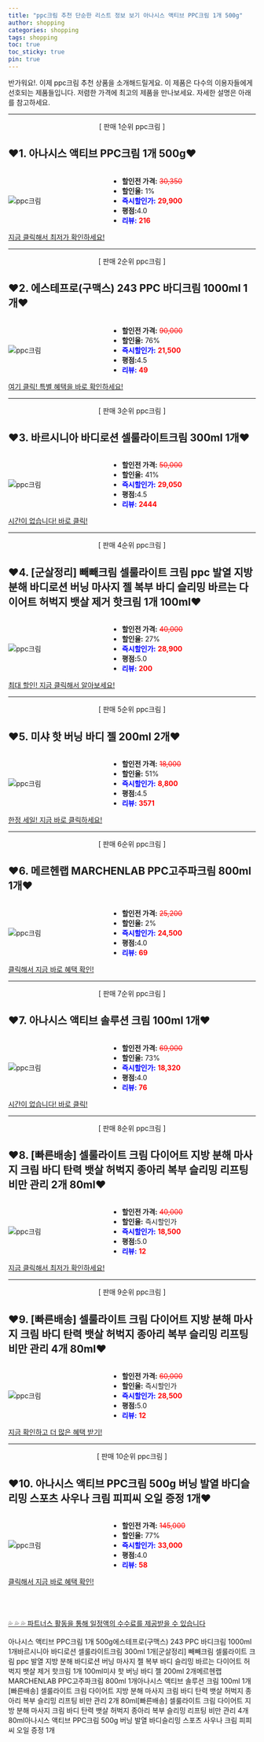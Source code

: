 ```yaml
---
title: "ppc크림 추천 단순한 리스트 정보 보기 아나시스 액티브 PPC크림 1개 500g"
author: shopping
categories: shopping
tags: shopping
toc: true
toc_sticky: true
pin: true
---
```

반가워요!. 이제 ppc크림 추천 상품을 소개해드릴게요. 이 제품은 다수의 이용자들에게 선호되는 제품들입니다. 저렴한 가격에 최고의 제품을 만나보세요. 자세한 설명은 아래를 참고하세요.

---
<p class="toplist" style="margin: 0 auto; display: block; width: fit-content;">[ 판매 1순위 ppc크림 ]</p>

<h2><strong>❤️1. 아나시스 액티브 PPC크림 1개 500g❤️</strong></h2>

<div style="display: flex; align-items: center;">
    <div style="flex: 0.4;">
        <img src="https://thumbnail6.coupangcdn.com/thumbnails/remote/230x230ex/image/product/image/vendoritem/2019/05/03/3248671591/52f43868-a4bd-4021-99a3-717b30ebb4e9.jpg" alt="ppc크림" style="max-width: 100%;">
    </div>
    <div style="flex: 0.6; margin-left: 10px;">
        <ul>
            <li><strong>할인전 가격:</strong> <del style="color: red;">30,350</del></li>
            <li><strong>할인율:</strong> 1%</li>
            <li><span style='color:blue'><strong>즉시할인가:</strong></span> <span style='color:red'><strong>29,900</strong></span></li>
            <li><strong>평점:</strong>4.0</li>
            <li><span style='color:blue'><strong>리뷰:</strong></span> <span style='color:red'><strong>216</strong></span></li>
        </ul>
    </div>
</div>
<div class="center">
    <a href="https://selin100587001.github.io?lptag=AF9450613&subid=githubio&pageKey=7485810278&traceid=V0-153&itemId=122470173&vendorItemId=3248671591" class="myButton">
        지금 클릭해서 최저가 확인하세요!
    </a>
</div>


---
<p class="toplist" style="margin: 0 auto; display: block; width: fit-content;">[ 판매 2순위 ppc크림 ]</p>

<h2><strong>❤️2. 에스테프로(구맥스) 243 PPC 바디크림 1000ml 1개❤️</strong></h2>

<div style="display: flex; align-items: center;">
    <div style="flex: 0.4;">
        <img src="https://thumbnail9.coupangcdn.com/thumbnails/remote/230x230ex/image/vendor_inventory/d8e0/e8a7a8ad2fe1ec35dc4801ca93302f1ce15d96a9a2911a5b8bdb522108ae.png" alt="ppc크림" style="max-width: 100%;">
    </div>
    <div style="flex: 0.6; margin-left: 10px;">
        <ul>
            <li><strong>할인전 가격:</strong> <del style="color: red;">90,000</del></li>
            <li><strong>할인율:</strong> 76%</li>
            <li><span style='color:blue'><strong>즉시할인가:</strong></span> <span style='color:red'><strong>21,500</strong></span></li>
            <li><strong>평점:</strong>4.5</li>
            <li><span style='color:blue'><strong>리뷰:</strong></span> <span style='color:red'><strong>49</strong></span></li>
        </ul>
    </div>
</div>
<div class="center">
    <a href="https://selin100587001.github.io?lptag=AF9450613&subid=githubio&pageKey=6859654491&traceid=V0-153&itemId=16372052665&vendorItemId=83244037215" class="myButton">
        여기 클릭! 특별 혜택을 바로 확인하세요!
    </a>
</div>


---
<p class="toplist" style="margin: 0 auto; display: block; width: fit-content;">[ 판매 3순위 ppc크림 ]</p>

<h2><strong>❤️3. 바르시니아 바디로션 셀룰라이트크림 300ml 1개❤️</strong></h2>

<div style="display: flex; align-items: center;">
    <div style="flex: 0.4;">
        <img src="https://thumbnail9.coupangcdn.com/thumbnails/remote/230x230ex/image/vendor_inventory/19ec/1153ba726b21abdfbce5447eb37f91ffac9fb603ee95d9f5dee574f9ad15.jpg" alt="ppc크림" style="max-width: 100%;">
    </div>
    <div style="flex: 0.6; margin-left: 10px;">
        <ul>
            <li><strong>할인전 가격:</strong> <del style="color: red;">50,000</del></li>
            <li><strong>할인율:</strong> 41%</li>
            <li><span style='color:blue'><strong>즉시할인가:</strong></span> <span style='color:red'><strong>29,050</strong></span></li>
            <li><strong>평점:</strong>4.5</li>
            <li><span style='color:blue'><strong>리뷰:</strong></span> <span style='color:red'><strong>2444</strong></span></li>
        </ul>
    </div>
</div>
<div class="center">
    <a href="https://selin100587001.github.io?lptag=AF9450613&subid=githubio&pageKey=5384910465&traceid=V0-153&itemId=17671728563&vendorItemId=85907268363" class="myButton">
        시간이 없습니다! 바로 클릭!
    </a>
</div>


---
<p class="toplist" style="margin: 0 auto; display: block; width: fit-content;">[ 판매 4순위 ppc크림 ]</p>

<h2><strong>❤️4. [군살정리] 빼빼크림 셀룰라이트 크림 ppc 발열 지방 분해 바디로션 버닝 마사지 젤 복부 바디 슬리밍 바르는 다이어트 허벅지 뱃살 제거 핫크림 1개 100ml❤️</strong></h2>

<div style="display: flex; align-items: center;">
    <div style="flex: 0.4;">
        <img src="https://thumbnail9.coupangcdn.com/thumbnails/remote/230x230ex/image/vendor_inventory/3d6b/c9966dd31bdecf448d604e4876bc2221014dee0b198504e15ed1291d2ca7.jpg" alt="ppc크림" style="max-width: 100%;">
    </div>
    <div style="flex: 0.6; margin-left: 10px;">
        <ul>
            <li><strong>할인전 가격:</strong> <del style="color: red;">40,000</del></li>
            <li><strong>할인율:</strong> 27%</li>
            <li><span style='color:blue'><strong>즉시할인가:</strong></span> <span style='color:red'><strong>28,900</strong></span></li>
            <li><strong>평점:</strong>5.0</li>
            <li><span style='color:blue'><strong>리뷰:</strong></span> <span style='color:red'><strong>200</strong></span></li>
        </ul>
    </div>
</div>
<div class="center">
    <a href="https://selin100587001.github.io?lptag=AF9450613&subid=githubio&pageKey=7900807743&traceid=V0-153&itemId=21651608097&vendorItemId=88702298479" class="myButton">
        최대 할인! 지금 클릭해서 알아보세요!
    </a>
</div>


---
<p class="toplist" style="margin: 0 auto; display: block; width: fit-content;">[ 판매 5순위 ppc크림 ]</p>

<h2><strong>❤️5. 미샤 핫 버닝 바디 젤 200ml 2개❤️</strong></h2>

<div style="display: flex; align-items: center;">
    <div style="flex: 0.4;">
        <img src="https://thumbnail8.coupangcdn.com/thumbnails/remote/230x230ex/image/retail/images/a3c3e005-0077-42f5-ba33-4a25a6b45b768637819807024715044.png" alt="ppc크림" style="max-width: 100%;">
    </div>
    <div style="flex: 0.6; margin-left: 10px;">
        <ul>
            <li><strong>할인전 가격:</strong> <del style="color: red;">18,000</del></li>
            <li><strong>할인율:</strong> 51%</li>
            <li><span style='color:blue'><strong>즉시할인가:</strong></span> <span style='color:red'><strong>8,800</strong></span></li>
            <li><strong>평점:</strong>4.5</li>
            <li><span style='color:blue'><strong>리뷰:</strong></span> <span style='color:red'><strong>3571</strong></span></li>
        </ul>
    </div>
</div>
<div class="center">
    <a href="https://selin100587001.github.io?lptag=AF9450613&subid=githubio&pageKey=1066510187&traceid=V0-153&itemId=18763518741&vendorItemId=85895327356" class="myButton">
        한정 세일! 지금 바로 클릭하세요!
    </a>
</div>


---
<p class="toplist" style="margin: 0 auto; display: block; width: fit-content;">[ 판매 6순위 ppc크림 ]</p>

<h2><strong>❤️6. 메르헨랩 MARCHENLAB PPC고주파크림 800ml 1개❤️</strong></h2>

<div style="display: flex; align-items: center;">
    <div style="flex: 0.4;">
        <img src="https://thumbnail9.coupangcdn.com/thumbnails/remote/230x230ex/image/vendor_inventory/2b79/9b5a5d2868320a3c8c4ddc18800721b51eed63d9d271159ba6807492eeaa.jpg" alt="ppc크림" style="max-width: 100%;">
    </div>
    <div style="flex: 0.6; margin-left: 10px;">
        <ul>
            <li><strong>할인전 가격:</strong> <del style="color: red;">25,200</del></li>
            <li><strong>할인율:</strong> 2%</li>
            <li><span style='color:blue'><strong>즉시할인가:</strong></span> <span style='color:red'><strong>24,500</strong></span></li>
            <li><strong>평점:</strong>4.0</li>
            <li><span style='color:blue'><strong>리뷰:</strong></span> <span style='color:red'><strong>69</strong></span></li>
        </ul>
    </div>
</div>
<div class="center">
    <a href="https://selin100587001.github.io?lptag=AF9450613&subid=githubio&pageKey=4657145132&traceid=V0-153&itemId=19224068271&vendorItemId=87250160347" class="myButton">
        클릭해서 지금 바로 혜택 확인!
    </a>
</div>


---
<p class="toplist" style="margin: 0 auto; display: block; width: fit-content;">[ 판매 7순위 ppc크림 ]</p>

<h2><strong>❤️7. 아나시스 액티브 솔루션 크림 100ml 1개❤️</strong></h2>

<div style="display: flex; align-items: center;">
    <div style="flex: 0.4;">
        <img src="https://thumbnail10.coupangcdn.com/thumbnails/remote/230x230ex/image/product/image/vendoritem/2016/05/20/3009633347/23375881-d4d5-4c34-95e9-39ad94d557a2.jpg" alt="ppc크림" style="max-width: 100%;">
    </div>
    <div style="flex: 0.6; margin-left: 10px;">
        <ul>
            <li><strong>할인전 가격:</strong> <del style="color: red;">69,000</del></li>
            <li><strong>할인율:</strong> 73%</li>
            <li><span style='color:blue'><strong>즉시할인가:</strong></span> <span style='color:red'><strong>18,320</strong></span></li>
            <li><strong>평점:</strong>4.0</li>
            <li><span style='color:blue'><strong>리뷰:</strong></span> <span style='color:red'><strong>76</strong></span></li>
        </ul>
    </div>
</div>
<div class="center">
    <a href="https://selin100587001.github.io?lptag=AF9450613&subid=githubio&pageKey=1650144&traceid=V0-153&itemId=7192118&vendorItemId=3009633347" class="myButton">
        시간이 없습니다! 바로 클릭!
    </a>
</div>


---
<p class="toplist" style="margin: 0 auto; display: block; width: fit-content;">[ 판매 8순위 ppc크림 ]</p>

<h2><strong>❤️8. [빠른배송] 셀룰라이트 크림 다이어트 지방 분해 마사지 크림 바디 탄력 뱃살 허벅지 종아리 복부 슬리밍 리프팅 비만 관리 2개 80ml❤️</strong></h2>

<div style="display: flex; align-items: center;">
    <div style="flex: 0.4;">
        <img src="https://thumbnail8.coupangcdn.com/thumbnails/remote/230x230ex/image/vendor_inventory/b033/5ef8c77bce95d15df976187c05a6c3d05aa5fef36ff3bb47fbd8fd1fa78a.jpg" alt="ppc크림" style="max-width: 100%;">
    </div>
    <div style="flex: 0.6; margin-left: 10px;">
        <ul>
            <li><strong>할인전 가격:</strong> <del style="color: red;">40,000</del></li>
            <li><strong>할인율:</strong> 즉시할인가</li>
            <li><span style='color:blue'><strong>즉시할인가:</strong></span> <span style='color:red'><strong>18,500</strong></span></li>
            <li><strong>평점:</strong>5.0</li>
            <li><span style='color:blue'><strong>리뷰:</strong></span> <span style='color:red'><strong>12</strong></span></li>
        </ul>
    </div>
</div>
<div class="center">
    <a href="https://selin100587001.github.io?lptag=AF9450613&subid=githubio&pageKey=8194978728&traceid=V0-153&itemId=23466942620&vendorItemId=90493519737" class="myButton">
        지금 클릭해서 최저가 확인하세요!
    </a>
</div>


---
<p class="toplist" style="margin: 0 auto; display: block; width: fit-content;">[ 판매 9순위 ppc크림 ]</p>

<h2><strong>❤️9. [빠른배송] 셀룰라이트 크림 다이어트 지방 분해 마사지 크림 바디 탄력 뱃살 허벅지 종아리 복부 슬리밍 리프팅 비만 관리 4개 80ml❤️</strong></h2>

<div style="display: flex; align-items: center;">
    <div style="flex: 0.4;">
        <img src="https://thumbnail9.coupangcdn.com/thumbnails/remote/230x230ex/image/vendor_inventory/59a9/895459dd08e98a02965bfb0dd08665dbca68b67eadb91fdf93c829b70996.jpg" alt="ppc크림" style="max-width: 100%;">
    </div>
    <div style="flex: 0.6; margin-left: 10px;">
        <ul>
            <li><strong>할인전 가격:</strong> <del style="color: red;">60,000</del></li>
            <li><strong>할인율:</strong> 즉시할인가</li>
            <li><span style='color:blue'><strong>즉시할인가:</strong></span> <span style='color:red'><strong>28,500</strong></span></li>
            <li><strong>평점:</strong>5.0</li>
            <li><span style='color:blue'><strong>리뷰:</strong></span> <span style='color:red'><strong>12</strong></span></li>
        </ul>
    </div>
</div>
<div class="center">
    <a href="https://selin100587001.github.io?lptag=AF9450613&subid=githubio&pageKey=8194978728&traceid=V0-153&itemId=23466942624&vendorItemId=90493519757" class="myButton">
        지금 확인하고 더 많은 혜택 받기!
    </a>
</div>


---
<p class="toplist" style="margin: 0 auto; display: block; width: fit-content;">[ 판매 10순위 ppc크림 ]</p>

<h2><strong>❤️10. 아나시스 액티브 PPC크림 500g 버닝 발열 바디슬리밍 스포츠 사우나 크림 피피씨 오일 증정 1개❤️</strong></h2>

<div style="display: flex; align-items: center;">
    <div style="flex: 0.4;">
        <img src="https://thumbnail7.coupangcdn.com/thumbnails/remote/230x230ex/image/vendor_inventory/b0f1/c95062802cecd44b865fe246afed865c9c11e67a34d54fc1c6713437e04d.jpg" alt="ppc크림" style="max-width: 100%;">
    </div>
    <div style="flex: 0.6; margin-left: 10px;">
        <ul>
            <li><strong>할인전 가격:</strong> <del style="color: red;">145,000</del></li>
            <li><strong>할인율:</strong> 77%</li>
            <li><span style='color:blue'><strong>즉시할인가:</strong></span> <span style='color:red'><strong>33,000</strong></span></li>
            <li><strong>평점:</strong>4.0</li>
            <li><span style='color:blue'><strong>리뷰:</strong></span> <span style='color:red'><strong>58</strong></span></li>
        </ul>
    </div>
</div>
<div class="center">
    <a href="https://selin100587001.github.io?lptag=AF9450613&subid=githubio&pageKey=8099025226&traceid=V0-153&itemId=19564762861&vendorItemId=78010279416" class="myButton">
        클릭해서 지금 바로 혜택 확인!
    </a>
</div>

<br><br><br>[💦 💦 💦 파트너스 활동을 통해 일정액의 수수료를 제공받을 수 있습니다](https://link.coupang.com/a/bcpT2c)<br><br>아나시스 액티브 PPC크림 1개 500g에스테프로(구맥스) 243 PPC 바디크림 1000ml 1개바르시니아 바디로션 셀룰라이트크림 300ml 1개[군살정리] 빼빼크림 셀룰라이트 크림 ppc 발열 지방 분해 바디로션 버닝 마사지 젤 복부 바디 슬리밍 바르는 다이어트 허벅지 뱃살 제거 핫크림 1개 100ml미샤 핫 버닝 바디 젤 200ml 2개메르헨랩 MARCHENLAB PPC고주파크림 800ml 1개아나시스 액티브 솔루션 크림 100ml 1개[빠른배송] 셀룰라이트 크림 다이어트 지방 분해 마사지 크림 바디 탄력 뱃살 허벅지 종아리 복부 슬리밍 리프팅 비만 관리 2개 80ml[빠른배송] 셀룰라이트 크림 다이어트 지방 분해 마사지 크림 바디 탄력 뱃살 허벅지 종아리 복부 슬리밍 리프팅 비만 관리 4개 80ml아나시스 액티브 PPC크림 500g 버닝 발열 바디슬리밍 스포츠 사우나 크림 피피씨 오일 증정 1개